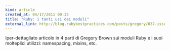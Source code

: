 ```yaml
---
kind: article
created_at: 04/17/2011 00:35
title: "Ruby: i tanti usi dei moduli"
external_link: http://blog.rubybestpractices.com/posts/gregory/037-issue-8-uses-for-modules.html
---
```


Iper-dettagliato articolo in 4 parti di Gregory Brown sui moduli Ruby e i suoi molteplici utilizzi: namespacing, mixins, etc.